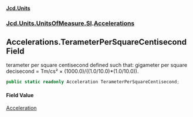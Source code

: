 #### [Jcd.Units](index.md 'index')

### [Jcd.Units.UnitsOfMeasure.SI](Jcd.Units.UnitsOfMeasure.SI.md 'Jcd.Units.UnitsOfMeasure.SI').[Accelerations](Accelerations.md 'Jcd.Units.UnitsOfMeasure.SI.Accelerations')

## Accelerations.TerameterPerSquareCentisecond Field

terameter per square centisecond defined such that: gigameter per square decisecond = Tm/cs² ×
(1000.0)/((1.0/10.0)*(1.0/10.0)).

```csharp
public static readonly Acceleration TerameterPerSquareCentisecond;
```

#### Field Value

[Acceleration](Acceleration.md 'Jcd.Units.UnitTypes.Acceleration')